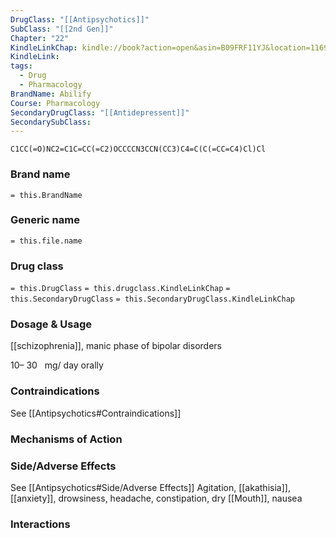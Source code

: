 ```yaml
---
DrugClass: "[[Antipsychotics]]"
SubClass: "[[2nd Gen]]"
Chapter: "22"
KindleLinkChap: kindle://book?action=open&asin=B09FRF11YJ&location=11697
KindleLink: 
tags:
  - Drug
  - Pharmacology
BrandName: Abilify
Course: Pharmacology
SecondaryDrugClass: "[[Antidepressent]]"
SecondarySubClass:
---
```

```smiles
C1CC(=O)NC2=C1C=CC(=C2)OCCCCN3CCN(CC3)C4=C(C(=CC=C4)Cl)Cl
```

### Brand name
`= this.BrandName`
### Generic name
`= this.file.name`
### Drug class 
`= this.DrugClass`
	`= this.drugclass.KindleLinkChap`
`= this.SecondaryDrugClass`
	`= this.SecondaryDrugClass.KindleLinkChap`
	
### Dosage & Usage
[[schizophrenia]], manic phase of bipolar disorders

10– 30   mg/ day orally

### Contraindications
See [[Antipsychotics#Contraindications]]

### Mechanisms of Action

### Side/Adverse Effects
See [[Antipsychotics#Side/Adverse Effects]]
Agitation, [[akathisia]], [[anxiety]], drowsiness, headache, constipation, dry [[Mouth]], nausea

### Interactions
